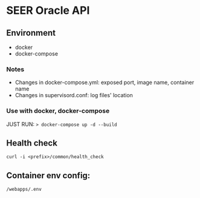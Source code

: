 # **SEER Oracle API**

## Environment
- docker
- docker-compose

### Notes
- Changes in docker-compose.yml: exposed port, image name, container name
- Changes in supervisord.conf: log files' location

### Use with docker, docker-compose
JUST RUN: `> docker-compose up -d --build`

## Health check
```curl -i <prefix>/common/health_check```

## Container env config:
```/webapps/.env```